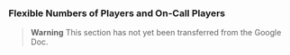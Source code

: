 ### Flexible Numbers of Players and On-Call Players

> **Warning**
> This section has not yet been transferred from the Google Doc.
